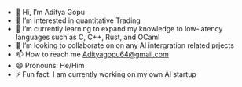 - 👋 Hi, I’m Aditya Gopu
- 👀 I’m interested in quantitative Trading
- 🌱 I’m currently learning to expand my knowledge to low-latency languages such as C, C++, Rust, and OCaml
- 💞️ I’m looking to collaborate on on any AI intergration related prjects
- 📫 How to reach me Adityagopu64@gmail.com
- 😄 Pronouns: He/Him
- ⚡ Fun fact: I am currently working on my own AI startup

<!---
aisurfer64/aisurfer64 is a ✨ special ✨ repository because its `README.md` (this file) appears on your GitHub profile.
You can click the Preview link to take a look at your changes.
--->
